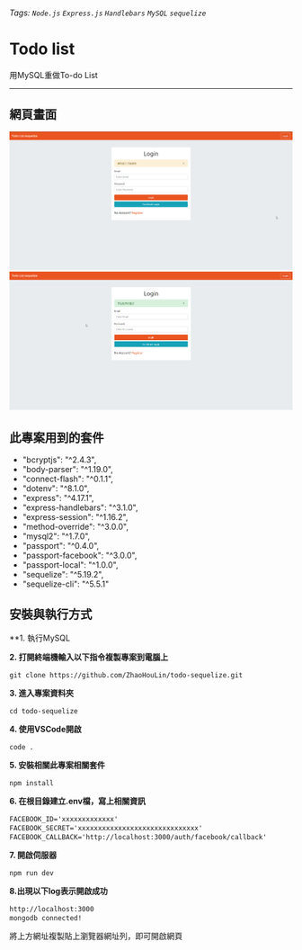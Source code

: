 ###### Tags: `Node.js` `Express.js` `Handlebars`  `MySQL` `sequelize`

# Todo list
用MySQL重做To-do List

---
## 網頁畫面
![image](https://github.com/ZhaoHouLin/todo-sequelize/blob/master/DEMO/1.jpg)
![image](https://github.com/ZhaoHouLin/todo-sequelize/blob/master/DEMO/2.jpg)

## 此專案用到的套件
* "bcryptjs": "^2.4.3",
* "body-parser": "^1.19.0",
*  "connect-flash": "^0.1.1",
*  "dotenv": "^8.1.0",
*  "express": "^4.17.1",
*  "express-handlebars": "^3.1.0",
*  "express-session": "^1.16.2",
*  "method-override": "^3.0.0",
*  "mysql2": "^1.7.0",
*  "passport": "^0.4.0",
*  "passport-facebook": "^3.0.0",
*  "passport-local": "^1.0.0",
*  "sequelize": "^5.19.2",
*  "sequelize-cli": "^5.5.1"


## 安裝與執行方式
**1. 執行MySQL

**2. 打開終端機輸入以下指令複製專案到電腦上**
```git=
git clone https://github.com/ZhaoHouLin/todo-sequelize.git
```

**3. 進入專案資料夾**
```=
cd todo-sequelize
```

**4. 使用VSCode開啟**
```=
code .
```

**5. 安裝相關此專案相關套件**
```npm=
npm install
```

**6. 在根目錄建立.env檔，寫上相關資訊**
```
FACEBOOK_ID='xxxxxxxxxxxxx'
FACEBOOK_SECRET='xxxxxxxxxxxxxxxxxxxxxxxxxxxxxx'
FACEBOOK_CALLBACK='http://localhost:3000/auth/facebook/callback'
```

**7. 開啟伺服器**
```=
npm run dev
```

**8.出現以下log表示開啟成功**
```
http://localhost:3000
mongodb connected!
```
將上方網址複製貼上瀏覽器網址列，即可開啟網頁



